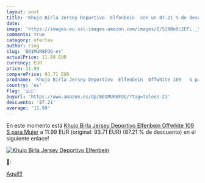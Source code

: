 ```yaml
---
layout: post
title: 'Khujo Birla Jersey Deportivo  Elfenbein  con un 87.21 % de descuento'
date: 
image: 'https://images-eu.ssl-images-amazon.com/images/I/519Bn8c2EFL._SL200_.jpg'
comments: true
category: ofertas
author: ring
slug: 'B01MUR8FOQ-es'
actualPrice: 11.99 EUR
currency: EUR
price: 11.99
comparePrice: 93.71 EUR
prodname: 'Khujo Birla Jersey Deportivo  Elfenbein  Offwhite 109   S para Mujer'
country: 'es'
flag: '🇪🇸'
buyurl: 'https://www.amazon.es/dp/B01MUR8FOQ/?tag=tolees-21'
descuento: '87.21'
average: '11.99'
---
```


En este momento está [Khujo Birla Jersey Deportivo  Elfenbein  Offwhite 109   S para Mujer](https://www.amazon.es/dp/B01MUR8FOQ/?tag=tolees-21) a 11.99 EUR (original: 93.71 EUR) (87.21 %  de descuento) en el siguiente enlace!

[![Khujo Birla Jersey Deportivo  Elfenbein ](https://images-eu.ssl-images-amazon.com/images/I/519Bn8c2EFL._SL200_.jpg)](https://www.amazon.es/dp/B01MUR8FOQ/?tag=tolees-21)

🔎:


[Aquí!!!](https://www.amazon.es/dp/B01MUR8FOQ/?tag=tolees-21)
